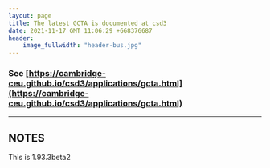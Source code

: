 ```yaml
---
layout: page
title: The latest GCTA is documented at csd3
date: 2021-11-17 GMT 11:06:29 +668376687
header:
    image_fullwidth: "header-bus.jpg"
---
```


### See [https://cambridge-ceu.github.io/csd3/applications/gcta.html](https://cambridge-ceu.github.io/csd3/applications/gcta.html)

<!--more-->

---

## NOTES

This is 1.93.3beta2
